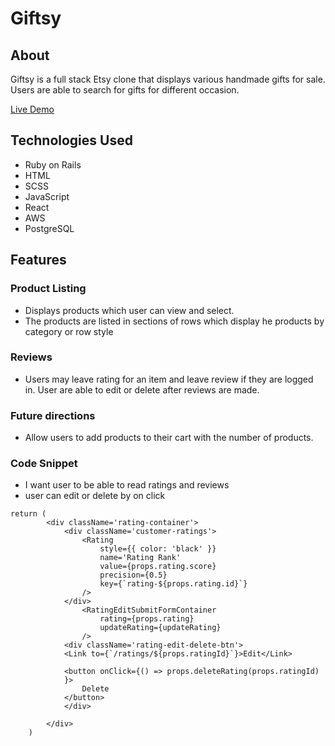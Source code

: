 # Giftsy


## About
Giftsy is a full stack Etsy clone that displays various handmade gifts for sale. Users are able to search for gifts for different occasion.

[Live Demo](http://https://giftsy.herokuapp.com/)

## Technologies Used

* Ruby on Rails
* HTML
* SCSS
* JavaScript
* React
* AWS
* PostgreSQL

## Features

### Product Listing

* Displays products which user can view and select.
* The products are listed in sections of rows which display he products by category or row style



### Reviews

* Users may leave rating for an item and leave review if they are logged in.  User are able to edit or delete after reviews are made.


### Future directions

* Allow users to add products to their cart with the number of products.


### Code Snippet
* I want user to be able to read ratings and reviews
* user can edit or delete by on click
```  
return (
        <div className='rating-container'>
            <div className='customer-ratings'>
                <Rating
                    style={{ color: 'black' }}
                    name='Rating Rank'
                    value={props.rating.score}
                    precision={0.5}
                    key={`rating-${props.rating.id}`}
                />
            </div>
                <RatingEditSubmitFormContainer
                    rating={props.rating}
                    updateRating={updateRating}
                />
            <div className='rating-edit-delete-btn'>
            <Link to={`/ratings/${props.ratingId}`}>Edit</Link>

            <button onClick={() => props.deleteRating(props.ratingId)
            }>            
                Delete
            </button>
            </div>
            
        </div>
    )